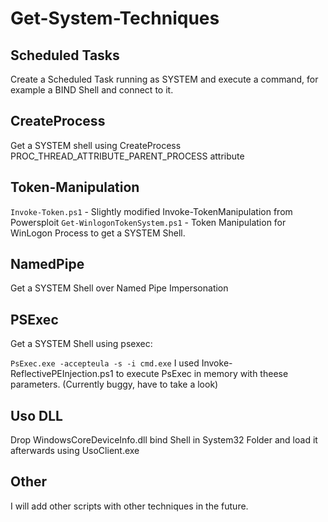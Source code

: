 # Get-System-Techniques

## Scheduled Tasks

Create a Scheduled Task running as SYSTEM and execute a command, for example a BIND Shell and connect to it.

## CreateProcess

Get a SYSTEM shell using CreateProcess PROC_THREAD_ATTRIBUTE_PARENT_PROCESS attribute

## Token-Manipulation
`Invoke-Token.ps1` - Slightly modified Invoke-TokenManipulation from Powersploit
`Get-WinlogonTokenSystem.ps1` - Token Manipulation for WinLogon Process to get a SYSTEM Shell.

## NamedPipe

Get a SYSTEM Shell over Named Pipe Impersonation

## PSExec

Get a SYSTEM Shell using psexec:

`PsExec.exe -accepteula -s -i cmd.exe`
I used Invoke-ReflectivePEInjection.ps1 to execute PsExec in memory with theese parameters. (Currently buggy, have to take a look)

## Uso DLL

Drop WindowsCoreDeviceInfo.dll bind Shell in System32 Folder and load it afterwards using UsoClient.exe

## Other
I will add other scripts with other techniques in the future.
